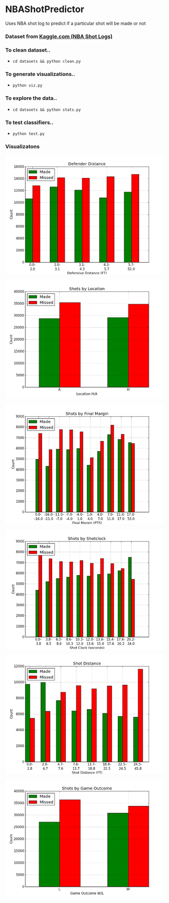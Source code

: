 # NBAShotPredictor
Uses NBA shot log to predict if a particular shot will be made or not

### Dataset from [Kaggle.com (NBA Shot Logs)](https://www.kaggle.com/dansbecker/nba-shot-logs)

### To clean dataset..
- `cd datasets && python clean.py`

### To generate visualizations..
- `python viz.py`

### To explore the data..
- `cd datasets && python stats.py`

### To test classifiers..
 - `python test.py`


### Visualizatons
![alt text](https://github.com/bheinzelman/NBAShotPredictor/blob/master/viz/def_distance.png "Shot Accuracy Vs. Defender Distance")

![alt text](https://github.com/bheinzelman/NBAShotPredictor/blob/master/viz/home_away.png "Shot Accuracy Vs. Home/Away")

![alt text](https://github.com/bheinzelman/NBAShotPredictor/blob/master/viz/margin.png "Shot Accuracy Vs. Final Score Margin")

![alt text](https://github.com/bheinzelman/NBAShotPredictor/blob/master/viz/shot_clock.png "Shot Accuracy Vs. Shot Clock")

![alt text](https://github.com/bheinzelman/NBAShotPredictor/blob/master/viz/shot_distance.png "Shot Accuracy Vs. Shot Distance")

![alt text](https://github.com/bheinzelman/NBAShotPredictor/blob/master/viz/win_lose.png "Shot Accuracy Vs. W/L")

